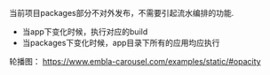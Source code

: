 当前项目packages部分不对外发布，不需要引起流水编排的功能.


- 当app下变化时候，执行对应的build
- 当packages下变化时候，app目录下所有的应用均应执行

轮播图：
https://www.embla-carousel.com/examples/static/#opacity